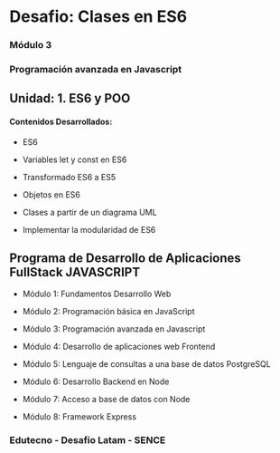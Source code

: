 # Desafio: Clases en ES6

### Módulo 3
### Programación avanzada en Javascript

## Unidad: 1. ES6 y POO

#### Contenidos Desarrollados:

- ES6

- Variables let y const en ES6

- Transformado ES6 a ES5

- Objetos en ES6

- Clases a partir de un diagrama UML

- Implementar la modularidad de ES6


## Programa de Desarrollo de Aplicaciones FullStack JAVASCRIPT

- Módulo 1: Fundamentos Desarrollo Web

- Módulo 2: Programación básica en JavaScript

- Módulo 3: Programación avanzada en Javascript

- Módulo 4: Desarrollo de aplicaciones web Frontend

- Módulo 5: Lenguaje de consultas a una base de datos PostgreSQL

- Módulo 6: Desarrollo Backend en Node

- Módulo 7: Acceso a base de datos con Node

- Módulo 8: Framework Express


### Edutecno - Desafío Latam - SENCE